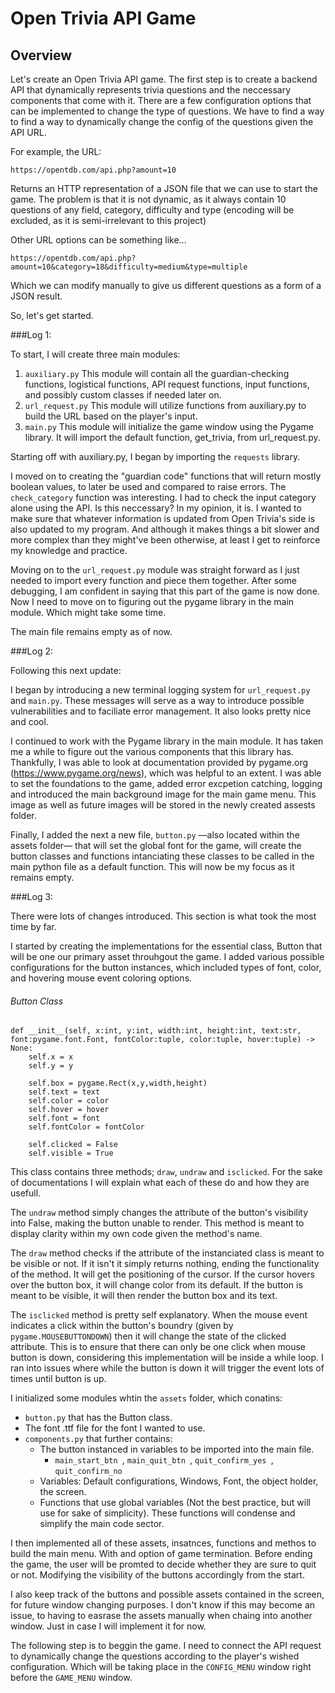 # Open Trivia API Game

## Overview

Let's create an Open Trivia API game.
The first step is to create a backend API that dynamically represents trivia questions and the neccessary components that come with it. There are a few configuration options that can be implemented to change the type of questions. We have to find a way to find a way to dynamically change the config of the questions given the API URL.

For example, the URL:

`https://opentdb.com/api.php?amount=10`

Returns an HTTP representation of a JSON file that we can use to start the game.
The problem is that it is not dynamic, as it always contain 10 questions of any field, category, difficulty and type (encoding will be excluded, as it is semi-irrelevant to this project)

Other URL options can be something like...

`https://opentdb.com/api.php?amount=10&category=18&difficulty=medium&type=multiple`

Which we can modify manually to give us different questions as a form of a JSON result.

So, let's get started.

###Log 1:

To start, I will create three main modules:

1. `auxiliary.py` This module will contain all the guardian-checking functions, logistical functions, API request functions, input functions, and possibly custom classes if needed later on.
2. `url_request.py` This module will utilize functions from auxiliary.py to build the URL based on the player's input.
3. `main.py` This module will initialize the game window using the Pygame library. It will import the default function, get_trivia, from url_request.py.

Starting off with auxiliary.py, I began by importing the `requests` library.

I moved on to creating the "guardian code" functions that will return mostly boolean values, to later be used and compared to raise errors.
The `check_category` function was interesting. I had to check the input category alone using the API. Is this neccessary?
In my opinion, it is. I wanted to make sure that whatever information is updated from Open Trivia's side is also updated to my program. And although it makes things a bit slower and more complex than they might've been otherwise, at least I get to reinforce my knowledge and practice.

Moving on to the `url_request.py` module was straight forward as I just needed to import every function and piece them together. After some debugging, I am confident in saying that this part of the game is now done. Now I need to move on to figuring out the pygame library in the main module. Which might take some time.

The main file remains empty as of now.

###Log 2:

Following this next update:

I began by introducing a new terminal logging system for `url_request.py` and  `main.py`. These messages will serve as a way to introduce possible vulnerabilities and to faciliate error management. It also looks pretty nice and cool.

I continued to work with the Pygame library in the main module. It has taken me a while to figure out the various components that this library has. Thankfully, I was able to look at documentation provided by pygame.org (https://www.pygame.org/news), which was helpful to an extent. I was able to set the foundations to the game, added error excpetion catching, logging and introduced the main background image for the main game menu. This image as well as future images will be stored in the newly created assests folder.

Finally, I added the next a new file, `button.py` —also located within the assets folder— that will set the global font for the game, will create the button classes and functions intanciating these classes to be called in the main python file as a default function. This will now be my focus as it remains empty.

###Log 3:

There were lots of changes introduced. This section is what took the most time by far.

I started by creating the implementations for the essential class, Button that will be one our primary asset throuhgout the game. I added various possible configurations for the button instances, which included types of font, color, and hovering mouse event coloring options. 

###### Button Class

    def __init__(self, x:int, y:int, width:int, height:int, text:str, font:pygame.font.Font, fontColor:tuple, color:tuple, hover:tuple) -> None:
        self.x = x
        self.y = y

        self.box = pygame.Rect(x,y,width,height)
        self.text = text
        self.color = color
        self.hover = hover
        self.font = font
        self.fontColor = fontColor

        self.clicked = False
        self.visible = True


This class contains three methods; `draw`, `undraw` and `isclicked`. For the sake of documentations I will explain what each of these do and how they are usefull.

The `undraw` method simply changes the attribute of the button's visibility into False, making the button unable to render. This method is meant to display clarity within my own code given the method's name.

The `draw` method checks if the attribute of the instanciated class is meant to be visible or not. If it isn't  it simply returns nothing, ending the functionality of the method. It will get the positioning of the cursor. If the cursor hovers over the button box, it will change color from its default. If the button is meant to be visible, it will then render the button box and its text.

The `isclicked` method is pretty self explanatory. When the mouse event indicates a click within the button's boundry (given by `pygame.MOUSEBUTTONDOWN`) then it will change the state of the clicked attribute. This is to ensure that there can only be one click when mouse button is down, considering this implementation will be inside a while loop. I ran into issues where while the button is down it will trigger the event lots of times until button is up.

I initialized some modules whtin the `assets` folder, which conatins:
- `button.py` that has the Button class.
- The font .ttf file for the font I wanted to use.
- `components.py` that further contains:
	- The button instanced in variables to be imported into the main file.
		- `main_start_btn `, `main_quit_btn `, `quit_confirm_yes `, `quit_confirm_no `
	- Variables: Default configurations, Windows, Font, the object holder, the screen.
	- Functions that use global variables (Not the best practice, but will use for sake of simplicity). These functions will condense and simplify the main code sector.

I then implemented all of these assets, insatnces, functions and methos to build the main menu. With and option of game termination. Before ending the game, the user will be promted to decide whether they are sure to quit or not. Modifying the visibility of the buttons accordingly from the start.

I also keep track of the buttons and possible assets contained in the screen, for future window changing purposes. I don't know if this may become an issue, to having to easrase the assets manually when chaing into another window. Just in case I will implement it for now.

The following step is to beggin the game. I need to connect the API request to dynamically  change the questions according to the player's wished configuration. Which will be taking place in the `CONFIG_MENU` window right before the `GAME_MENU` window.




